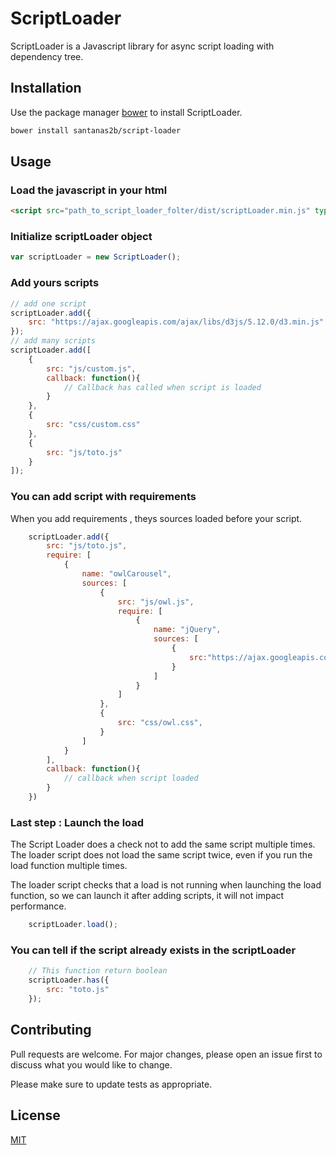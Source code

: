 # ScriptLoader

ScriptLoader is a Javascript library for async script loading with dependency tree.

## Installation

Use the package manager [bower](https://bower.io/) to install ScriptLoader.

```bash
bower install santanas2b/script-loader
```

## Usage

### Load the javascript in your html 
```html
<script src="path_to_script_loader_folter/dist/scriptLoader.min.js" type="text/javascript"></script>
```
### Initialize scriptLoader object
```javascript
var scriptLoader = new ScriptLoader();

```

### Add yours scripts
```javascript
// add one script
scriptLoader.add({
    src: "https://ajax.googleapis.com/ajax/libs/d3js/5.12.0/d3.min.js"
});
// add many scripts
scriptLoader.add([
    {
        src: "js/custom.js",
        callback: function(){
            // Callback has called when script is loaded
        }
    },
    {
        src: "css/custom.css"
    },
    {
        src: "js/toto.js"
    }
]);
```
### You can add script with requirements
When you add requirements , theys sources loaded before your script.
```javascript
    scriptLoader.add({
        src: "js/toto.js",
        require: [
            {
                name: "owlCarousel",
                sources: [
                    {
                        src: "js/owl.js",
                        require: [
                            {
                                name: "jQuery",
                                sources: [
                                    {
                                        src:"https://ajax.googleapis.com/ajax/libs/d3js/5.12.0/d3.min.js",
                                    }
                                ]
                            }
                        ]
                    },
                    {
                        src: "css/owl.css",
                    }
                ]
            }
        ],
        callback: function(){
            // callback when script loaded
        }
    })
```

### Last step : Launch the load 
The Script Loader does a check not to add the same script multiple times.
The loader script does not load the same script twice, even if you run the load function multiple times.

The loader script checks that a load is not running when launching the load function, so we can launch it after adding scripts, it will not impact performance.

```javascript
    scriptLoader.load();
```

### You can tell if the script already exists in the scriptLoader
```javascript
    // This function return boolean
    scriptLoader.has({
        src: "toto.js"
    });
```

## Contributing
Pull requests are welcome. For major changes, please open an issue first to discuss what you would like to change.

Please make sure to update tests as appropriate.

## License
[MIT](https://choosealicense.com/licenses/mit/)
